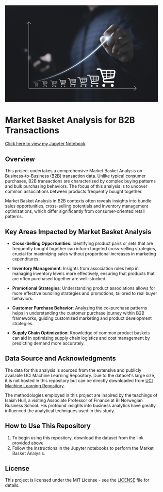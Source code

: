 ![Title Image](https://github.com/datadaab/market-basket-analysis/blob/main/growing_shopping_basket.jpg)

# Market Basket Analysis for B2B Transactions

[Click here to view my Jupyter Notebook](https://github.com/datadaab/market-basket-analysis/blob/main/Market_Basket_Analysis.ipynb).

## Overview

This project undertakes a comprehensive Market Basket Analysis on Business-to-Business (B2B) transaction data. Unlike typical consumer purchases, B2B transactions are characterized by complex buying patterns and bulk purchasing behaviors. The focus of this analysis is to uncover common associations between products frequently bought together.

Market Basket Analysis in B2B contexts often reveals insights into bundle sales opportunities, cross-selling potentials and inventory management optimizations, which differ significantly from consumer-oriented retail patterns. 

## Key Areas Impacted by Market Basket Analysis

- **Cross-Selling Opportunities**: Identifying product pairs or sets that are frequently bought together can inform targeted cross-selling strategies, crucial for maximizing sales without proportional increases in marketing expenditures.

- **Inventory Management**: Insights from association rules help in managing inventory levels more effectively, ensuring that products that are often purchased together are well-stocked.

- **Promotional Strategies**: Understanding product associations allows for more effective bundling strategies and promotions, tailored to real buyer behaviors.

- **Customer Purchase Behavior**: Analyzing the co-purchase patterns helps in understanding the customer purchase journey within B2B frameworks, guiding customized marketing and product development strategies.

- **Supply Chain Optimization**: Knowledge of common product baskets can aid in optimizing supply chain logistics and cost management by predicting demand more accurately.

## Data Source and Acknowledgments

The data for this analysis is sourced from the extensive and publicly available UCI Machine Learning Repository. Due to the dataset's large size, it is not hosted in this repository but can be directly downloaded from [UCI Machine Learning Repository](https://archive.ics.uci.edu/ml/datasets/Online+Retail+II).

The methodologies employed in this project are inspired by the teachings of Isaiah Hull, a visiting Associate Professor of Finance at BI Norwegian Business School. His profound insights into business analytics have greatly influenced the analytical techniques used in this study.

## How to Use This Repository

1. To begin using this repository, download the dataset from the link provided above.
2. Follow the instructions in the Jupyter notebooks to perform the Market Basket Analysis.

## License

This project is licensed under the MIT License - see the [LICENSE](LINK_TO_LICENSE) file for details.
